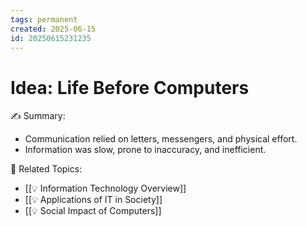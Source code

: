 ```yaml
---
tags: permanent
created: 2025-06-15
id: 20250615231235
---
```


# Idea: Life Before Computers

✍ Summary:
- Communication relied on letters, messengers, and physical effort.
- Information was slow, prone to inaccuracy, and inefficient.

👀 Related Topics:
- [[💡 Information Technology Overview]]
- [[💡 Applications of IT in Society]]
- [[💡 Social Impact of Computers]]
